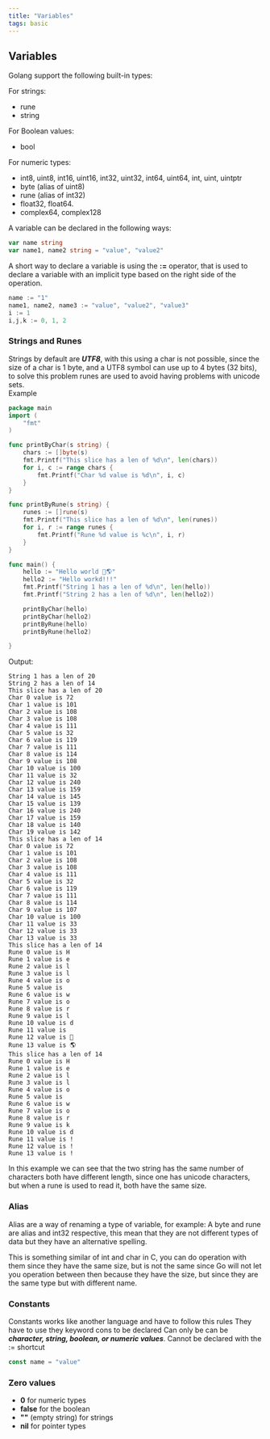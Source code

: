 ```yaml
---
title: "Variables"
tags: basic
---
```

## Variables

Golang support the following built-in types:

For strings:
  - rune  
  - string  

For Boolean values:  
  - bool

For numeric types:
  - int8, uint8, int16, uint16, int32, uint32, int64, uint64, int, uint, uintptr
  - byte (alias of uint8)
  - rune (alias of int32)
  - float32, float64.
  - complex64, complex128

A variable can be declared in the following ways:
```go
var name string
var name1, name2 string = "value", "value2"
```
A short way to declare a variable is using the **:=** operator, that is used to declare a variable with an implicit type based on the right side of the operation.
```go
name := "1"
name1, name2, name3 := "value", "value2", "value3"
i := 1
i,j,k := 0, 1, 2

```

### Strings and Runes

Strings by default are ***UTF8***, with this using a char is not possible, since the size of a char is 1 byte, and a UTF8 symbol can use up to 4 bytes (32 bits), to solve this problem runes are used to avoid having problems with unicode sets.  
Example  
```go
package main
import (
    "fmt"
)

func printByChar(s string) {
    chars := []byte(s)
    fmt.Printf("This slice has a len of %d\n", len(chars))
    for i, c := range chars {
        fmt.Printf("Char %d value is %d\n", i, c)
    }
}

func printByRune(s string) {
    runes := []rune(s)
    fmt.Printf("This slice has a len of %d\n", len(runes))
    for i, r := range runes {
        fmt.Printf("Rune %d value is %c\n", i, r)
    }
}

func main() {
    hello := "Hello world 👋🌎"
    hello2 := "Hello workd!!!"
    fmt.Printf("String 1 has a len of %d\n", len(hello))
    fmt.Printf("String 2 has a len of %d\n", len(hello2))

    printByChar(hello)
    printByChar(hello2)
    printByRune(hello)
    printByRune(hello2)

}
```
Output:
```plain
String 1 has a len of 20
String 2 has a len of 14
This slice has a len of 20
Char 0 value is 72
Char 1 value is 101
Char 2 value is 108
Char 3 value is 108
Char 4 value is 111
Char 5 value is 32
Char 6 value is 119
Char 7 value is 111
Char 8 value is 114
Char 9 value is 108
Char 10 value is 100
Char 11 value is 32
Char 12 value is 240
Char 13 value is 159
Char 14 value is 145
Char 15 value is 139
Char 16 value is 240
Char 17 value is 159
Char 18 value is 140
Char 19 value is 142
This slice has a len of 14
Char 0 value is 72
Char 1 value is 101
Char 2 value is 108
Char 3 value is 108
Char 4 value is 111
Char 5 value is 32
Char 6 value is 119
Char 7 value is 111
Char 8 value is 114
Char 9 value is 107
Char 10 value is 100
Char 11 value is 33
Char 12 value is 33
Char 13 value is 33
This slice has a len of 14
Rune 0 value is H
Rune 1 value is e
Rune 2 value is l
Rune 3 value is l
Rune 4 value is o
Rune 5 value is  
Rune 6 value is w
Rune 7 value is o
Rune 8 value is r
Rune 9 value is l
Rune 10 value is d
Rune 11 value is  
Rune 12 value is 👋
Rune 13 value is 🌎
This slice has a len of 14
Rune 0 value is H
Rune 1 value is e
Rune 2 value is l
Rune 3 value is l
Rune 4 value is o
Rune 5 value is  
Rune 6 value is w
Rune 7 value is o
Rune 8 value is r
Rune 9 value is k
Rune 10 value is d
Rune 11 value is !
Rune 12 value is !
Rune 13 value is !
```
In this example we can see that the two string has the same number of characters both have different length, since one has unicode characters, but when a rune is used to read it, both have the same size.

### Alias
Alias are a way of renaming a type of variable, for example:
A byte and rune are alias and int32 respective, this mean that they are not different types of data but they have an alternative spelling.

This is something similar of int and char in C, you can do operation with them since they have the same size, but is not the same since Go will not let you operation between then because they have the size, but since they are the same type but with different name.

### Constants
Constants works like another language and have to follow this rules
They have to use they keyword cons  to be declared
Can only be can be ***character, string, boolean, or numeric values***.
Cannot be declared with the := shortcut

```go
const name = "value"
```


### Zero values
- **0** for numeric types
- **false** for the boolean
- **""** (empty string) for strings
- **nil** for pointer types
